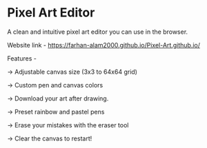 # Pixel Art Editor

A clean and intuitive pixel art editor you can use in the browser.

Website link - https://farhan-alam2000.github.io/Pixel-Art.github.io/

Features - 

-> Adjustable canvas size (3x3 to 64x64 grid)

-> Custom pen and canvas colors

-> Download your art after drawing.

-> Preset rainbow and pastel pens

-> Erase your mistakes with the eraser tool

-> Clear the canvas to restart!
